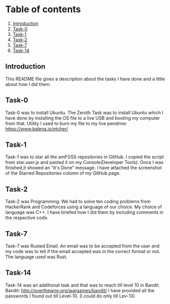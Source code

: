 # Table of contents
1. [Introduction](#Introduction)
2. [Task-0](#Task-0)
3. [Task-1](#Task-1)
4. [Task-2](#Task-2)
5. [Task-7](#Task-7)
6. [Task-14](#Task-14)

## Introduction <a name="Introduction"></a>
This README file gives a description about the tasks I have done and a little about how I did them.

## Task-0 <a name="Task-0"></a>
Task-0 was to install Ubuntu.
The Zeroth Task was to install Ubuntu which I have done by installing the OS file to a live USB and booting my computer from that. 
Utility I used to burn my file to my live pendrive: https://www.balena.io/etcher/

## Task-1 <a name="Task-1"></a>
Task-1 was to star all the amFOSS repositories in GitHub. 
I copied the script from star.user.js and pasted it on my Console(Developer Tools). Once I was finished,it showed an "It's Done" message. I have attached the screenshot of the Starred Repositories column of my GitHub page.

## Task-2 <a name="Task-2"></a>
Task-2 was Programming.
We had to solve ten coding problems from HackerRank and Codeforces using a language of our choice. My choice of language was C++. I have briefed how I did them by including comments in the respective code.

## Task-7 <a name="Task-7"></a>
Task-7 was Rusted Email.
An email was to be accepted from the user and my code was to tell if the email accepted was in the correct format or not.
The language used was Rust.

## Task-14 <a name="Task-14"></a>
Task-14 was an additional task and that was to reach till level 10 in Bandit.
Bandit: http://overthewire.org/wargames/bandit/
I have provided all the passwords I found out till Level-10. 
(I could do only till Lev-13)
